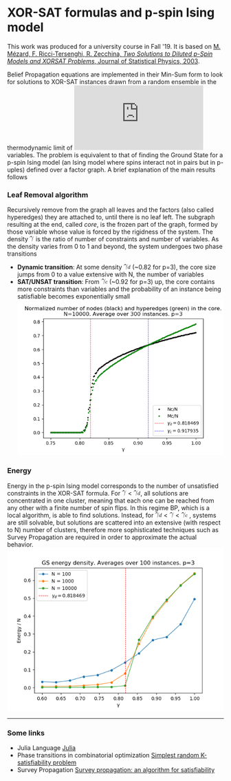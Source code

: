 # XOR-SAT formulas and p-spin Ising model
This work was produced for a university course in Fall '19. 
It is based on [M. Mézard, F. Ricci-Tersenghi, R. Zecchina, *Two Solutions to Diluted p-Spin Models
and XORSAT Problems*, Journal of Statistical Physics, 2003](http://chimera.roma1.infn.it/FEDERICO/Publications_files/2003_JSP_111_505.pdf).

Belief Propagation equations are implemented in their Min-Sum form to look for solutions to XOR-SAT instances drawn from a random ensemble in the thermodynamic limit of ![Ninf](https://latex.codecogs.com/gif.latex?N%5Crightarrow%20%5Cinfty) variables. 
The problem is equivalent to that of finding the Ground State for a p-spin Ising model (an Ising model where spins interact not in pairs but in p-uples) defined over a factor graph.
A brief explanation of the main results follows
### Leaf Removal algorithm
 Recursively remove from the graph all leaves and the factors (also called hyperedges) they are attached to, until there is no leaf left. The subgraph resulting at the end, called *core*, is the frozen part of the graph, formed by those variable whose value is forced by the rigidness of the system.
 The density ![gamma](https://github.com/stecrotti/xorsat/blob/master/latex/gamma.gif?raw=true) is the ratio of number of constraints and number of variables. As the density varies from 0 to 1 and beyond, the system undergoes two phase transitions
 - **Dynamic transition**: At some density ![gammad](https://github.com/stecrotti/xorsat/blob/master/latex/gammad.gif?raw=true) (~0.82 for p=3), the core size jumps from 0 to a value extensive with N, the number of variables 
 - **SAT/UNSAT transition**: From ![gammac](https://github.com/stecrotti/xorsat/blob/master/latex/gammac.gif?raw=true) (~0.92 for p=3) up,  the core contains more constraints than variables and the probability of an instance being satisfiable becomes exponentially small ![core](https://github.com/stecrotti/xorsat/blob/master/images/core.png?raw=true "Core")
 
 ### Energy
 Energy in the p-spin Ising model corresponds to the number of unsatisfied constraints in the XOR-SAT formula. For ![gamma](https://github.com/stecrotti/xorsat/blob/master/latex/gamma.gif?raw=true)  < ![gammad](https://github.com/stecrotti/xorsat/blob/master/latex/gammad.gif?raw=true), all solutions are concentrated in one cluster, meaning that each one can be reached from any other with a finite number of spin flips. In this regime BP, which is a local algorithm, is able to find solutions. Instead, for ![gammad](https://github.com/stecrotti/xorsat/blob/master/latex/gammad.gif?raw=true) < ![gamma](https://github.com/stecrotti/xorsat/blob/master/latex/gamma.gif?raw=true) < ![gammac](https://github.com/stecrotti/xorsat/blob/master/latex/gammac.gif?raw=true) , systems are still solvable, but solutions are scattered into an extensive (with respect to N) number of clusters, therefore more sophisticated techniques such as Survey Propagation are required in order
to approximate the actual behavior.
![energy](https://github.com/stecrotti/xorsat/blob/master/images/energy_light.png?raw=true  "Energy")
 
 ------------
 ### Some links
 - Julia Language [Julia](https://julialang.org/)
- Phase transitions in combinatorial optimization [Simplest random K-satisfiability problem](https://arxiv.org/abs/cond-mat/0011181)
- Survey Propagation [Survey propagation: an algorithm for satisfiability](https://arxiv.org/abs/cs/0212002)


 
 

  
 


<!--stackedit_data:
eyJoaXN0b3J5IjpbMTYxMjc1OTI2OSwtMTE3MTgwMzM2NSwtMz
U0NzAxODg4LDEzODg3MjAyMjEsOTY3ODE4NTAwLC0xODIwMjQy
MTgyLDEyMDMyMTkyNDMsLTk4MjA2OTQ5MCw0MzY5MjkyNjIsLT
UxNzEwNjM2LC0xMTM1NTY3MjM1LC04MTc0NzM0OTUsMTQ1Mzc1
NTkyNCwxNTQzMzMxNjE0LDIxMjI3MDc5NzQsLTEyNzAzMjExMj
ksLTE5MjM3NjE5NjAsMjcwNDM5NjM4LC00ODQ4NjExMzksMTEy
NDMzNDYzMV19
-->